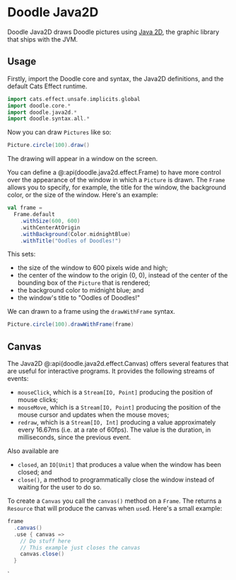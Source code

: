 # Doodle Java2D

Doodle Java2D draws Doodle pictures using [Java 2D](https://www.oracle.com/java/technologies/java-2d-api.html), the graphic library that ships with the JVM.


## Usage

Firstly, import the Doodle core and syntax, the Java2D definitions, and the default Cats Effect runtime.

```scala mdoc:silent
import cats.effect.unsafe.implicits.global
import doodle.core.*
import doodle.java2d.*
import doodle.syntax.all.*
```

Now you can draw `Pictures` like so:

```scala mdoc:compile-only
Picture.circle(100).draw()
```

The drawing will appear in a window on the screen.

You can define a @:api(doodle.java2d.effect.Frame) to have more control over the appearance of the window in which a `Picture` is drawn.
The `Frame`  allows you to specify, for example, the title for the window, the background color, or the size of the window.
Here's an example:

```scala mdoc:silent
val frame =
  Frame.default
    .withSize(600, 600)
    .withCenterAtOrigin
    .withBackground(Color.midnightBlue)
    .withTitle("Oodles of Doodles!")
```

This sets:

- the size of the window to 600 pixels wide and high;
- the center of the window to the origin (0, 0), instead of the center of the bounding box of the `Picture` that is rendered;
- the background color to midnight blue; and
- the window's title to "Oodles of Doodles!"

We can drawn to a frame using the `drawWithFrame` syntax.

```scala mdoc:compile-only
Picture.circle(100).drawWithFrame(frame)
```


## Canvas

The Java2D @:api(doodle.java2d.effect.Canvas) offers several features that are useful for interactive programs.
It provides the following streams of events:

* `mouseClick`, which is a `Stream[IO, Point]` producing the position of mouse clicks;
* `mouseMove`, which is a `Stream[IO, Point]` producing the position of the mouse cursor and updates when the mouse moves;
* `redraw`, which is a `Stream[IO, Int]` producing a value approximately every 16.67ms (i.e. at a rate of 60fps). The value is the duration, in milliseconds, since the previous event.

Also available are

* `closed`, an `IO[Unit]` that produces a value when the window has been closed; and
* `close()`, a method to programmatically close the window instead of waiting for the user to do so.

To create a `Canvas` you call the `canvas()` method on a `Frame`.
The returns a `Resource` that will produce the canvas when `use`d.
Here's a small example:

```scala mdoc:compile-only
frame
  .canvas()
  .use { canvas =>
    // Do stuff here
    // This example just closes the canvas
    canvas.close()
  }
```

`
